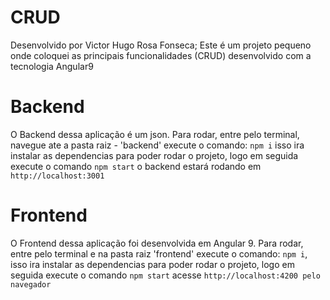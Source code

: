 # CRUD
Desenvolvido por Victor Hugo Rosa Fonseca; Este é um projeto pequeno onde coloquei as principais funcionalidades (CRUD) desenvolvido com a tecnologia Angular9

# Backend
O Backend dessa aplicação é um json. Para rodar, entre pelo terminal, navegue ate a pasta raiz - 'backend' execute o comando:
`npm i` isso ira instalar as dependencias para poder rodar o projeto, logo em seguida execute o comando `npm start`
o backend estará rodando em 
`http://localhost:3001`

# Frontend
O Frontend dessa aplicação foi desenvolvida em Angular 9. Para rodar, entre pelo terminal e na pasta raiz 'frontend' execute o comando: `npm i`, isso ira instalar as dependencias para poder rodar o projeto, logo em seguida execute o comando
`npm start`
acesse
 `http://localhost:4200 pelo navegador`


